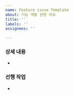 ```yaml
---
name: Feature issue Template
about: 기능 개발 관련 이슈
title: ''
labels: ''
assignees: ''

---
```


### 상세 내용
- 

### 선행 작업
-
